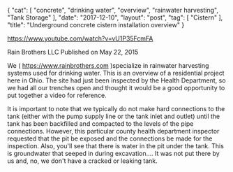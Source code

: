 {
   "cat": [
      "concrete",
      "drinking water",
      "overview",
      "rainwater harvesting",
      "Tank Storage"
   ],
   "date": "2017-12-10",
   "layout": "post",
   "tag": [
      "Cistern"
   ],
   "title": "Underground concrete cistern installation overview"
}

https://www.youtube.com/watch?v=vU1P35FcmFA

Rain Brothers LLC
Published on May 22, 2015

We ( https://www.rainbrothers.com )specialize in rainwater harvesting systems used for drinking water.  This is an overview of a residential project here in Ohio.  The site had just been inspected by the Health Department, so we had all our trenches open and thought it would be a good opportunity to put together a video for reference.  

It is important to note that we typically do not make hard connections to the tank (either with the pump supply line or the tank inlet and outlet) until the tank has been backfilled and compacted to the levels of the pipe connections.  However, this particular county health department inspector requested that the pit be exposed and the connections be made for the inspection.  Also, you'll see that there is water in the pit under the tank.  This is groundwater that seeped in during excavation.... It was not put there by us and, no, we don't have a cracked or leaking tank.  